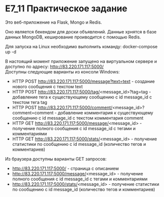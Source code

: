 # E7_11 Практическое задание <br>

Это веб-приложение на Flask, Mongo и Redis. <br>

Оно является бекендом для доски объявлений. Данные хрнятся в базе данных MongoDB, кеширование проиводится с помощью Redis. <br>

Для запуска на Linux необходимо выполнить команду: docker-compose up -d <br>

В настоящий момент приложение запущено на виртуальном сервере и доступно по адресу: http://83.220.171.117:5000/ <br>
Доступны следующие варианты из консоли Windows: <br>
- HTTP POST http://83.220.171.117:5000/message?text=text - создание нового сообщения с текстом text <br>
- HTTP POST http://83.220.171.117:5000/tag/<message_id>?tag=tag - добавление тега к существующему сообщению с id message_id с текстом тега tag <br>
- HTTP POST http://83.220.171.117:5000/comment/<message_id>?comment=comment - добавление комментария к существующему сообщению с id message_id с текстом комментария comment <br>
- HTTP GET http://83.220.171.117:5000/message/<message_id> - получение полного сообщения с id message_id с тегами и комментариями <br>
- HTTP GET http://83.220.171.117:5000/stats/<message_id> - получение статистики по сообщению с id message_id (количество тегов и комментариев) <br>

Из браузера доступны варианты GET запросов: <br>
- http://83.220.171.117:5000/ - страница с описанием <br>
- http://83.220.171.117:5000/message/<message_id> - получение полного сообщения с id message_id с тегами и комментариями <br>
- http://83.220.171.117:5000/stats/<message_id> - получение статистики по сообщению с id message_id (количество тегов и комментариев)
